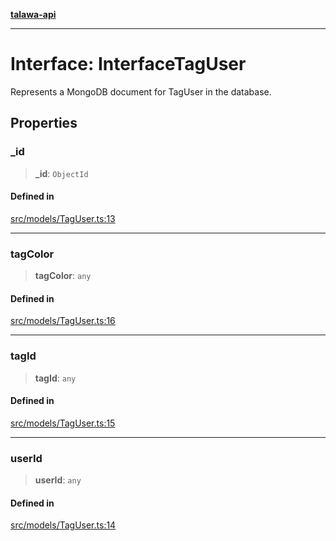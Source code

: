 [**talawa-api**](../../../README.md)

***

# Interface: InterfaceTagUser

Represents a MongoDB document for TagUser in the database.

## Properties

### \_id

> **\_id**: `ObjectId`

#### Defined in

[src/models/TagUser.ts:13](https://github.com/Suyash878/talawa-api/blob/095e6964ce2a06c1c30d1acf81b6162203f1db91/src/models/TagUser.ts#L13)

***

### tagColor

> **tagColor**: `any`

#### Defined in

[src/models/TagUser.ts:16](https://github.com/Suyash878/talawa-api/blob/095e6964ce2a06c1c30d1acf81b6162203f1db91/src/models/TagUser.ts#L16)

***

### tagId

> **tagId**: `any`

#### Defined in

[src/models/TagUser.ts:15](https://github.com/Suyash878/talawa-api/blob/095e6964ce2a06c1c30d1acf81b6162203f1db91/src/models/TagUser.ts#L15)

***

### userId

> **userId**: `any`

#### Defined in

[src/models/TagUser.ts:14](https://github.com/Suyash878/talawa-api/blob/095e6964ce2a06c1c30d1acf81b6162203f1db91/src/models/TagUser.ts#L14)
